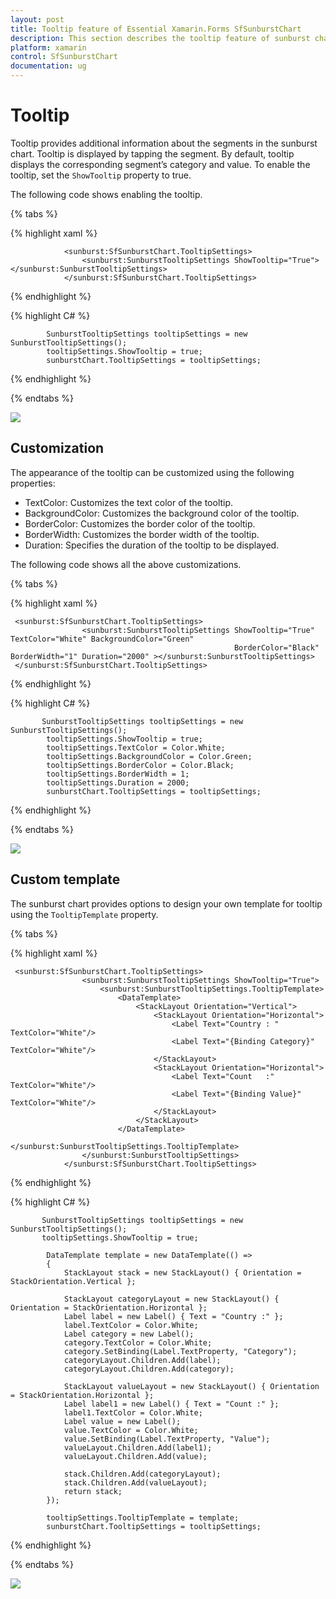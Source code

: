 ```yaml
---
layout: post
title: Tooltip feature of Essential Xamarin.Forms SfSunburstChart
description: This section describes the tooltip feature of sunburst chart.
platform: xamarin
control: SfSunburstChart
documentation: ug
---
```


# Tooltip

Tooltip provides additional information about the segments in the sunburst chart. Tooltip is displayed by tapping the segment. By default, tooltip displays the corresponding segment’s category and value. To enable the tooltip, set the `ShowTooltip` property to true.

The following code shows enabling the tooltip.

{% tabs %} 

{% highlight xaml %}

                <sunburst:SfSunburstChart.TooltipSettings>
                    <sunburst:SunburstTooltipSettings ShowTooltip="True"></sunburst:SunburstTooltipSettings>
                </sunburst:SfSunburstChart.TooltipSettings>

{% endhighlight %}

{% highlight C# %}

            SunburstTooltipSettings tooltipSettings = new SunburstTooltipSettings();
            tooltipSettings.ShowTooltip = true;
            sunburstChart.TooltipSettings = tooltipSettings;

{% endhighlight %}

{% endtabs %} 

![](Tooltip_images/Tooltip.png)

## Customization

The appearance of the tooltip can be customized using the following properties:

* TextColor: Customizes the text color of the tooltip.
* BackgroundColor: Customizes the background color of the tooltip.
* BorderColor: Customizes the border color of the tooltip.
* BorderWidth: Customizes the border width of the tooltip.
* Duration: Specifies the duration of the tooltip to be displayed.

The following code shows all the above customizations.

{% tabs %} 

{% highlight xaml %}

     <sunburst:SfSunburstChart.TooltipSettings>
                    <sunburst:SunburstTooltipSettings ShowTooltip="True" TextColor="White" BackgroundColor="Green" 
                                                      BorderColor="Black" BorderWidth="1" Duration="2000" ></sunburst:SunburstTooltipSettings>
     </sunburst:SfSunburstChart.TooltipSettings>

{% endhighlight %}

{% highlight C# %}

           SunburstTooltipSettings tooltipSettings = new SunburstTooltipSettings();
            tooltipSettings.ShowTooltip = true;
            tooltipSettings.TextColor = Color.White;
            tooltipSettings.BackgroundColor = Color.Green;
            tooltipSettings.BorderColor = Color.Black;
            tooltipSettings.BorderWidth = 1;
            tooltipSettings.Duration = 2000;
            sunburstChart.TooltipSettings = tooltipSettings;

{% endhighlight %}

{% endtabs %} 

![](Tooltip_images/Customization.png)

## Custom template

The sunburst chart provides options to design your own template for tooltip using the `TooltipTemplate` property.

{% tabs %} 

{% highlight xaml %}

     <sunburst:SfSunburstChart.TooltipSettings>
                    <sunburst:SunburstTooltipSettings ShowTooltip="True">
                        <sunburst:SunburstTooltipSettings.TooltipTemplate>
                            <DataTemplate>
                                <StackLayout Orientation="Vertical">
                                    <StackLayout Orientation="Horizontal">
                                        <Label Text="Country : " TextColor="White"/>
                                        <Label Text="{Binding Category}" TextColor="White"/>
                                    </StackLayout>
                                    <StackLayout Orientation="Horizontal">
                                        <Label Text="Count   :"  TextColor="White"/>
                                        <Label Text="{Binding Value}" TextColor="White"/>
                                    </StackLayout>
                                </StackLayout>
                            </DataTemplate>
                        </sunburst:SunburstTooltipSettings.TooltipTemplate>
                    </sunburst:SunburstTooltipSettings>
                </sunburst:SfSunburstChart.TooltipSettings>

{% endhighlight %}

{% highlight C# %}

           SunburstTooltipSettings tooltipSettings = new SunburstTooltipSettings();
           tooltipSettings.ShowTooltip = true;

            DataTemplate template = new DataTemplate(() =>
            {
                StackLayout stack = new StackLayout() { Orientation = StackOrientation.Vertical };

                StackLayout categoryLayout = new StackLayout() { Orientation = StackOrientation.Horizontal };
                Label label = new Label() { Text = "Country :" };
                label.TextColor = Color.White;
                Label category = new Label();
                category.TextColor = Color.White;
                category.SetBinding(Label.TextProperty, "Category");
                categoryLayout.Children.Add(label);
                categoryLayout.Children.Add(category);

                StackLayout valueLayout = new StackLayout() { Orientation = StackOrientation.Horizontal };
                Label label1 = new Label() { Text = "Count :" };
                label1.TextColor = Color.White;
                Label value = new Label();
                value.TextColor = Color.White;
                value.SetBinding(Label.TextProperty, "Value");
                valueLayout.Children.Add(label1);
                valueLayout.Children.Add(value);

                stack.Children.Add(categoryLayout);
                stack.Children.Add(valueLayout);
                return stack;
            });

            tooltipSettings.TooltipTemplate = template;
            sunburstChart.TooltipSettings = tooltipSettings;

{% endhighlight %}

{% endtabs %} 

![](Tooltip_images/Template.png)

